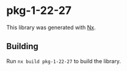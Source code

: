 # pkg-1-22-27

This library was generated with [Nx](https://nx.dev).

## Building

Run `nx build pkg-1-22-27` to build the library.
